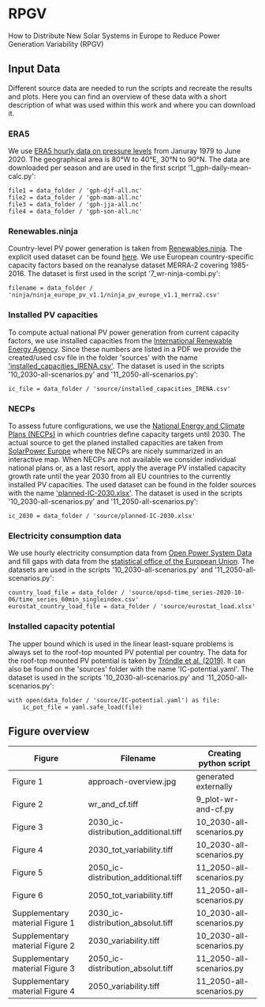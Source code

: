 # RPGV
How to Distribute New Solar Systems in Europe to Reduce Power Generation Variability (RPGV)

## Input Data

Different source data are needed to run the scripts and recreate the results and plots. Here you can find an overview of these data with a short description of what was used within this work and where you can download it.

### ERA5
We use [ERA5 hourly data on pressure levels](https://cds.climate.copernicus.eu/cdsapp#!/dataset/reanalysis-era5-pressure-levels?tab=form) from Januray 1979 to June 2020. The geographical area is 80°W to 40°E, 30°N to 90°N. The data are downloaded per season and are used in the first script '1_gph-daily-mean-calc.py':
```
file1 = data_folder / 'gph-djf-all.nc'
file2 = data_folder / 'gph-mam-all.nc'
file3 = data_folder / 'gph-jja-all.nc'
file4 = data_folder / 'gph-son-all.nc'
```

### Renewables.ninja
Country-level PV power generation is taken from [Renewables.ninja](https://www.renewables.ninja/downloads). The explicit used dataset can be found [here](https://www.renewables.ninja/static/downloads/ninja_europe_pv_v1.1.zip). We use European country-specific capacity factors based on the reanalyse dataset MERRA-2 covering 1985-2016.
The dataset is first used in the script '7_wr-ninja-combi.py':
```
filename = data_folder / 'ninja/ninja_europe_pv_v1.1/ninja_pv_europe_v1.1_merra2.csv'
```

### Installed PV capacities
To compute actual national PV power generation from current capacity factors, we use installed capacities from the [International Renewable Energy Agency](https://irena.org/publications/2020/Mar/Renewable-Capacity-Statistics-2020). Since these numbers are listed in a PDF we provide the created/used csv file in the folder 'sources' with the name ['installed_capacities_IRENA.csv'](https://github.com/dmuehlemann/RPGV/blob/master/sources/installed_capacities_IRENA.csv).
The dataset is used in the scripts '10_2030-all-scenarios.py' and '11_2050-all-scenarios.py':
```
ic_file = data_folder / 'source/installed_capacities_IRENA.csv'
```

### NECPs
To assess future configurations, we use the [National Energy and Climate Plans (NECPs)](https://ec.europa.eu/energy/topics/energy-strategy/national-energy-climate-plans_en) in which countries define capacity targets until 2030. The actual source to get the planed installed capacities are taken from [SolarPower Europe](https://www.solarpowereurope.org/solar-map-of-eu-countries/) where the NECPs are nicely summarized in an interactive map. When NECPs are not available we consider individual national plans or, as a last resort, apply the average PV installed capacity growth rate until the year 2030 from all EU countries to the currently installed PV capacities. The used dataset can be found in the folder sources with the name ['planned-IC-2030.xlsx'](https://github.com/dmuehlemann/RPGV/blob/master/sources/planned-IC-2030.xlsx).
The dataset is used in the scripts '10_2030-all-scenarios.py' and '11_2050-all-scenarios.py':
```
ic_2030 = data_folder / 'source/planned-IC-2030.xlsx'
```

### Electricity consumption data
We use hourly electricity consumption data from  [Open Power System Data](https://doi.org/10.25832/time_series/2020-10-06) and fill gaps with data from the [statistical office of the European Union](https://ec.europa.eu/eurostat/databrowser/view/nrg_cb_e/default/table?lang=en). 
The datasets are used in the scripts '10_2030-all-scenarios.py' and '11_2050-all-scenarios.py':
```
country_load_file = data_folder / 'source/opsd-time_series-2020-10-06/time_series_60min_singleindex.csv'
eurostat_country_load_file = data_folder / 'source/eurostat_load.xlsx'
```

### Installed capacity potential
The upper bound which is used in the linear least-square problems is always set to the roof-top mounted PV potential per country. The data for the roof-top mounted PV potential is taken by [Tröndle et al. (2019)](https://doi.org/10.1016/j.esr.2019.100388). It can also be found on the 'sources' folder with the name 'IC-potential.yaml'.
The dataset is used in the scripts '10_2030-all-scenarios.py' and '11_2050-all-scenarios.py':
```
with open(data_folder / 'source/IC-potential.yaml') as file:
    ic_pot_file = yaml.safe_load(file)
````

## Figure overview

| Figure | Filename | Creating python script |
|---|---|---|
Figure 1 | approach-overview.jpg | generated externally
Figure 2 | wr_and_cf.tiff | 9_plot-wr-and-cf.py
Figure 3 | 2030_ic-distribution_additional.tiff | 10_2030-all-scenarios.py
Figure 4 | 2030_tot_variability.tiff | 10_2030-all-scenarios.py
Figure 5 | 2050_ic-distribution_additional.tiff | 11_2050-all-scenarios.py
Figure 6 | 2050_tot_variability.tiff | 11_2050-all-scenarios.py
Supplementary material Figure 1 | 2030_ic-distribution_absolut.tiff | 10_2030-all-scenarios.py
Supplementary material Figure 2 | 2030_variability.tiff | 10_2030-all-scenarios.py
Supplementary material Figure 3 | 2050_ic-distribution_absolut.tiff | 11_2050-all-scenarios.py
Supplementary material Figure 4 | 2050_variability.tiff | 11_2050-all-scenarios.py



